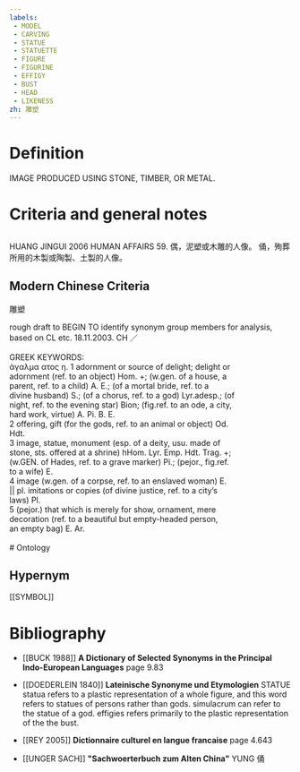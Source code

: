 ```yaml
---
labels: 
 - MODEL
 - CARVING
 - STATUE
 - STATUETTE
 - FIGURE
 - FIGURINE
 - EFFIGY
 - BUST
 - HEAD
 - LIKENESS
zh: 雕塑
---
```


# Definition
IMAGE PRODUCED USING STONE, TIMBER, OR METAL.
# Criteria and general notes
## 
HUANG JINGUI 2006
HUMAN AFFAIRS 59.
偶，泥塑或木雕的人像。
俑，殉葬所用的木製或陶製、土製的人像。
## Modern Chinese Criteria
雕塑
<div>rough draft to BEGIN TO identify synonym group members for analysis, based on CL etc. 18.11.2003. CH ／</div><div><br></div><div>GREEK KEYWORDS:</div><div>άγαλμα ατος η. 1 adornment or source of delight; delight or<br>adornment (ref. to an object) Hom. +; (w.gen. of a house, a<br>parent, ref. to a child) A. E.; (of a mortal bride, ref. to a<br>divine husband) S.; (of a chorus, ref. to a god) Lyr.adesp.; (of<br>night, ref. to the evening star) Bion; (fig.ref. to an ode, a city,<br>hard work, virtue) A. Pi. B. E.<br>2 offering, gift (for the gods, ref. to an animal or object) Od.<br>Hdt.<br>3 image, statue, monument (esp. of a deity, usu. made of<br>stone, sts. offered at a shrine) hHom. Lyr. Emp. Hdt. Trag. +;<br>(w.GEN. of Hades, ref. to a grave marker) Pi.; (pejor., fig.ref.<br>to a wife) E.<br>4 image (w.gen. of a corpse, ref. to an enslaved woman) E.<br>|| pl. imitations or copies (of divine justice, ref. to a city’s<br>laws) Pl.<br>5 (pejor.) that which is merely for show, ornament, mere<br>decoration (ref. to a beautiful but empty-headed person,<br>an empty bag) E. Ar.<br></div><br>
# Ontology

## Hypernym
[[SYMBOL]]
# Bibliography
- [[BUCK 1988]]
**A Dictionary of Selected Synonyms in the Principal Indo-European Languages** page 9.83

- [[DOEDERLEIN 1840]]
**Lateinische Synonyme und Etymologien** 
STATUE
statua refers to a plastic representation of a whole figure, and this word refers to statues of persons rather than gods.
simulacrum can refer to the statue of a god.
effigies refers primarily to the plastic representation of the the bust.
- [[REY 2005]]
**Dictionnaire culturel en langue francaise** page 4.643

- [[UNGER SACH]]
**"Sachwoerterbuch zum Alten China"** 
YUNG 俑